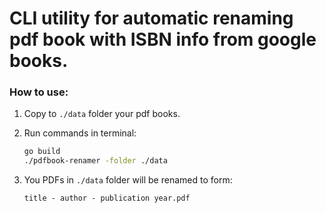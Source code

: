 # CLI utility for automatic renaming pdf book with ISBN info from google books.

### How to use:

1. Copy to ```./data``` folder your pdf books.
2. Run commands in terminal:

    ```bash
    go build
    ./pdfbook-renamer -folder ./data
    ```


3. You PDFs in ```./data``` folder will be renamed to form: 

    ```title - author - publication year.pdf```

